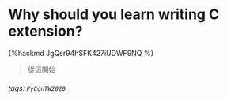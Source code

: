 # Why should you learn writing C extension?

{%hackmd JgQsr94hSFK427iUDWF9NQ %}

> 從這開始
      
###### tags: `PyConTW2020`
